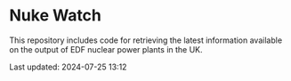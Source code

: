 # Nuke Watch

This repository includes code for retrieving the latest information available on the output of EDF nuclear power plants in the UK.

Last updated: 2024-07-25 13:12